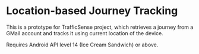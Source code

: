 Location-based Journey Tracking
========

This is a prototype for TrafficSense project, which retrieves a journey from a GMail account and tracks it using current location of the device.

Requires Android API level 14 (Ice Cream Sandwich) or above.

